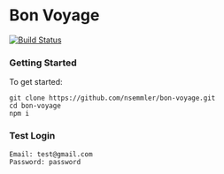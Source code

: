 # Bon Voyage

[![Build Status](https://travis-ci.org/nsemmler/bon-voyage.svg?branch=master)](https://travis-ci.org/nsemmler/bon-voyage)

### Getting Started

To get started:

```shell
git clone https://github.com/nsemmler/bon-voyage.git
cd bon-voyage
npm i
```

### Test Login

```text
Email: test@gmail.com
Password: password
```
